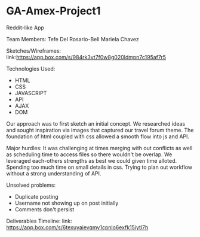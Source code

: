 # GA-Amex-Project1
Reddit-like App

Team Members:
Tefe Del Rosario-Bell
Mariela Chavez

Sketches/Wireframes:
link:https://app.box.com/s/984rk3vt7f0w8g020ldmpn7c195af7r5

Technologies Used:
* HTML
* CSS
* JAVASCRIPT
* API
* AJAX
* DOM

Our approach was to first sketch an initial concept.
We researched ideas and sought inspiration via images that captured our travel forum theme. The foundation of html coupled with css allowed a smooth flow into js and API.

Major hurdles:
It was challenging at times merging with out conflicts as well as
scheduling time to access files so there wouldn't be overlap.
We leveraged each-others strengths as best we could given time alloted.
Spending too much time on small details in css.
Trying to plan out workflow without a strong understanding of API.

Unsolved problems:
* Duplicate posting
* Username not showing up on post initially
* Comments don't persist


Deliverables Timeline:
link: https://app.box.com/s/6texuyaievqmy1cpnlo6exfk15iytl7h
